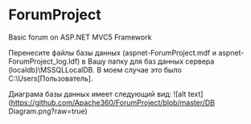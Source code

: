 # ForumProject
Basic forum on ASP.NET MVC5 Framework

Перенесите файлы базы данных (aspnet-ForumProject.mdf и aspnet-ForumProject_log.ldf) 
в Вашу папку для баз данных сервера (localdb)\MSSQLLocalDB. В моем случае это было C:\Users\[Пользователь]\.

Диаграма базы данных имеет следующий вид:
![alt text](https://github.com/Apache360/ForumProject/blob/master/DB Diagram.png?raw=true)
